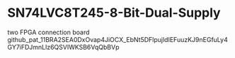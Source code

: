 # SN74LVC8T245-8-Bit-Dual-Supply
two FPGA connection board
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

